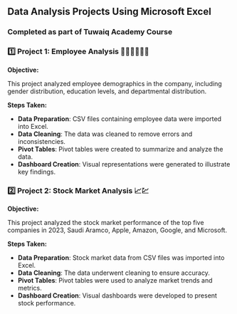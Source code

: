 ## Data Analysis Projects Using Microsoft Excel

### Completed as part of Tuwaiq Academy Course

### 1️⃣ Project 1: Employee Analysis 👩🏻‍💼🧑🏻‍💼

**Objective:**

This project analyzed employee demographics in the company, including gender distribution, education levels, and departmental distribution.

**Steps Taken:**
- **Data Preparation**: CSV files containing employee data were imported into Excel.
- **Data Cleaning**: The data was cleaned to remove errors and inconsistencies.
- **Pivot Tables**: Pivot tables were created to summarize and analyze the data.
- **Dashboard Creation**: Visual representations were generated to illustrate key findings.

### 2️⃣ Project 2: Stock Market Analysis 📈💹

**Objective:**

This project analyzed the stock market performance of the top five companies in 2023, Saudi Aramco, Apple, Amazon, Google, and Microsoft.

**Steps Taken:**
- **Data Preparation**: Stock market data from CSV files was imported into Excel.
- **Data Cleaning**: The data underwent cleaning to ensure accuracy.
- **Pivot Tables**: Pivot tables were used to analyze market trends and metrics.
- **Dashboard Creation**: Visual dashboards were developed to present stock performance.


